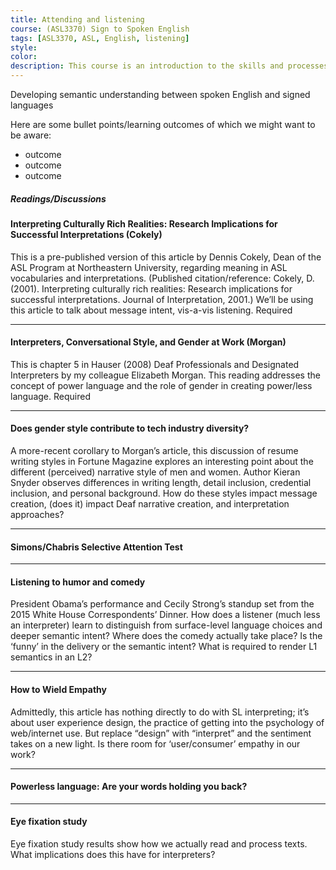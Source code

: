 ```yaml
---
title: Attending and listening
course: (ASL3370) Sign to Spoken English
tags: [ASL3370, ASL, English, listening]
style: 
color: 
description: This course is an introduction to the skills and processes required to produce conceptually accurate and linguistically appropriate spoken-language interpretations of ASL texts.
---
```


<p class="lead">Developing semantic understanding between spoken English and signed languages</p>

Here are some bullet points/learning outcomes of which we might want to be aware:
* outcome
* outcome
* outcome

##### Readings/Discussions

#### Interpreting Culturally Rich Realities: Research Implications for Successful Interpretations (Cokely)
This is a pre-published version of this article by Dennis Cokely, Dean of the ASL Program at Northeastern University, regarding meaning in ASL vocabularies and interpretations. (Published citation/reference: Cokely, D. (2001). Interpreting culturally rich realities: Research implications for successful interpretations. Journal of Interpretation, 2001.) We’ll be using this article to talk about message intent, vis-a-vis listening. Required

***

#### Interpreters, Conversational Style, and Gender at Work (Morgan)
This is chapter 5 in Hauser (2008) Deaf Professionals and Designated Interpreters by my colleague Elizabeth Morgan. This reading addresses the concept of power language and the role of gender in creating power/less language. Required

***

#### Does gender style contribute to tech industry diversity?
A more-recent corollary to Morgan’s article, this discussion of resume writing styles in Fortune Magazine explores an interesting point about the different (perceived) narrative style of men and women. Author Kieran Snyder observes differences in writing length, detail inclusion, credential inclusion, and personal background. How do these styles impact message creation, (does it) impact Deaf narrative creation, and interpretation approaches?

***

#### Simons/Chabris Selective Attention Test

***

#### Listening to humor and comedy
President Obama’s performance and Cecily Strong’s standup set from the 2015 White House Correspondents’ Dinner. How does a listener (much less an interpreter) learn to distinguish from surface-level language choices and deeper semantic intent? Where does the comedy actually take place? Is the ‘funny’ in the delivery or the semantic intent? What is required to render L1 semantics in an L2?

***

#### How to Wield Empathy
Admittedly, this article has nothing directly to do with SL interpreting; it’s about user experience design, the practice of getting into the psychology of web/internet use. But replace “design” with “interpret” and the sentiment takes on a new light. Is there room for ‘user/consumer’ empathy in our work?

***

#### Powerless language: Are your words holding you back?

***

#### Eye fixation study
Eye fixation study results show how we actually read and process texts. What implications does this have for interpreters?